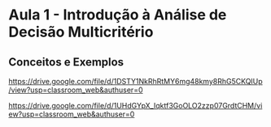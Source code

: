 # Aula 1 - Introdução à Análise de Decisão Multicritério

## Conceitos e Exemplos

https://drive.google.com/file/d/1DSTY1NkRhRtMY6mg48kmy8RhG5CKQIUp/view?usp=classroom_web&authuser=0

https://drive.google.com/file/d/1UHdGYpX_Iqktf3GoOLO2zzp07GrdtCHM/view?usp=classroom_web&authuser=0